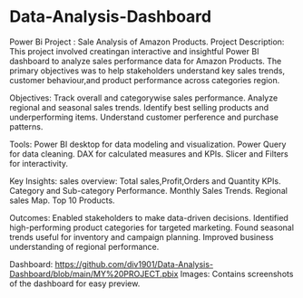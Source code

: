 # Data-Analysis-Dashboard
Power Bi Project : Sale Analysis of Amazon Products.
Project Description:
This project involved creatingan interactive and insightful Power BI dashboard to analyze sales performance data for Amazon Products. The primary objectives was to help stakeholders understand key sales trends, customer behaviour,and product performance across categories region.

Objectives:
Track overall and categorywise sales performance.
Analyze regional and seasonal sales trends.
Identify best selling products and underperforming items.
Understand customer perference and purchase patterns.

Tools:
Power BI desktop for data modeling and visualization.
Power Query for data cleaning.
DAX for calculated measures and KPIs.
Slicer and Filters for interactivity.

Key Insights:
sales overview: Total sales,Profit,Orders and Quantity KPIs.
Category and Sub-category Performance.
Monthly Sales Trends.
Regional sales Map.
Top 10 Products.

Outcomes:
Enabled stakeholders to make data-driven decisions.
Identified high-performing product categories for targeted marketing.
Found seasonal trends useful for inventory and campaign planning.
Improved business understanding of regional performance.

Dashboard: https://github.com/div1901/Data-Analysis-Dashboard/blob/main/MY%20PROJECT.pbix
Images: Contains screenshots of the dashboard for easy preview.
